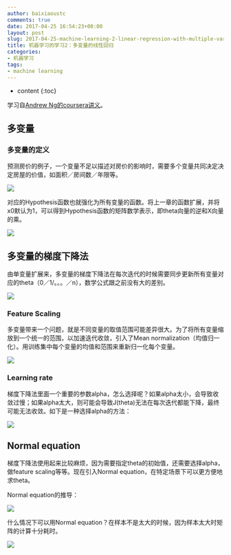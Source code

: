 ```yaml
---
author: baixiaoustc
comments: true
date: 2017-04-25 16:54:23+00:00
layout: post
slug: 2017-04-25-machine-learning-2-linear-regression-with-multiple-variables
title: 机器学习的学习2：多变量的线性回归
categories:
- 机器学习
tags:
- machine learning
---
```


* content 
{:toc}


学习自[Andrew Ng的coursera讲义](https://www.coursera.org/learn/machine-learning/home/welcome)。

## 多变量

### 多变量的定义

预测房价的例子，一个变量不足以描述对房价的影响时，需要多个变量共同决定决定房屋的价值，如面积／房间数／年限等。

![](https://baixiao-1309470472.cos.ap-chengdu.myqcloud.com/image/Jietu20170425-091624@2x.jpg)

对应的Hypothesis函数也就强化为所有变量的函数。将上一章的函数扩展，并将x0默认为1，可以得到Hypothesis函数的矩阵数学表示，即theta向量的逆和X向量的乘。

![](https://baixiao-1309470472.cos.ap-chengdu.myqcloud.com/image/Jietu20170425-092131@2x.jpg)

## 多变量的梯度下降法

由单变量扩展来，多变量的梯度下降法在每次迭代的时候需要同步更新所有变量对应的theta（0／1/。。。／n），数学公式跟之前没有大的差别。

![](https://baixiao-1309470472.cos.ap-chengdu.myqcloud.com/image/Jietu20170425-092635@2x.jpg)

### Feature Scaling

多变量带来一个问题，就是不同变量的取值范围可能差异很大。为了将所有变量缩放到一个统一的范围，以加速迭代收敛，引入了Mean normalization（均值归一化）。用训练集中每个变量的均值和范围来重新归一化每个变量。

![](https://baixiao-1309470472.cos.ap-chengdu.myqcloud.com/image/Jietu20170425-094355@2x.jpg)

### Learning rate

梯度下降法里面一个重要的参数alpha，怎么选择呢？如果alpha太小，会导致收敛过慢；如果alpha太大，则可能会导致J(theta)无法在每次迭代都能下降，最终可能无法收敛。如下是一种选择alpha的方法：

![](https://baixiao-1309470472.cos.ap-chengdu.myqcloud.com/image/Jietu20170508-092419@2x.jpg)

## Normal equation

梯度下降法使用起来比较麻烦，因为需要指定theta的初始值，还需要选择alpha，做feature scaling等等。现在引入Normal equation，在特定场景下可以更方便地求theta。

Normal equation的推导：

![](https://baixiao-1309470472.cos.ap-chengdu.myqcloud.com/image/Jietu20170508-100522@2x.jpg)

什么情况下可以用Normal equation？在样本不是太大的时候，因为样本太大时矩阵的计算十分耗时。

![](https://baixiao-1309470472.cos.ap-chengdu.myqcloud.com/image/Jietu20170508-100848@2x.jpg)
